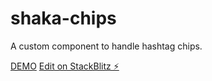 # shaka-chips
A custom component to handle hashtag chips.

[DEMO](https://stackblitz.com/edit/shaka-chips)
[Edit on StackBlitz ⚡️](https://stackblitz.com/edit/shaka-chips)